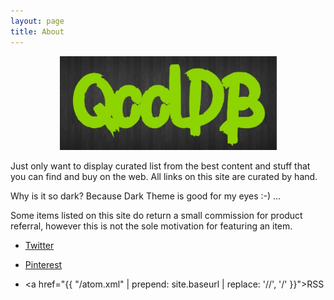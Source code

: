 ```yaml
---
layout: page
title: About
---
```


<p align="center">
    <img src="assets/images/qooldb.jpg" alt="qooldb" height="150" />
</p>
Just only want to display curated list from the best content and stuff that you can find and buy on the web. All links on this site are curated by hand.

Why is it so dark? Because Dark Theme is good for my eyes :-) ...

Some items listed on this site do return a small commission for product referral, however this is not the sole motivation for featuring an item.

*   [Twitter](https://twitter.com/qooldb)

*   [Pinterest](https://pinterest.com/qooldb/)

*   <a href="{{ "/atom.xml" | prepend: site.baseurl | replace: '//', '/' }}">RSS</a>
